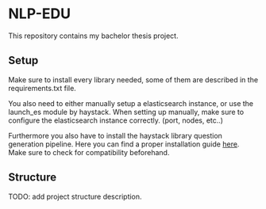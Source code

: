 # NLP-EDU

This repository contains my bachelor thesis project.

## Setup

Make sure to install every library needed, some of them are described in the requirements.txt file.

You also need to either manually setup a elasticsearch instance, or use the launch_es module by haystack. When setting up manually, make sure to configure the elasticsearch instance correctly. (port, nodes, etc..)

Furthermore you also have to install the haystack library question generation pipeline.
Here you can find a proper installation guide [here](https://docs.haystack.deepset.ai/docs/installation). Make sure to check for compatibility beforehand.

## Structure

TODO: add project structure description.

##
